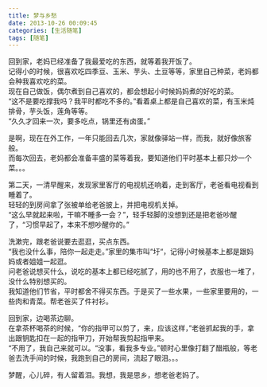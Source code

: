 ```yaml
---
title: 梦与乡愁
date: 2013-10-26 00:09:45
categories: [生活随笔]
tags: [随笔]
---
```


回到家，老妈已经准备了我最爱吃的东西，就等着我开饭了。  
记得小的时候，很喜欢吃四季豆、玉米、芋头、土豆等等，家里自己种菜，老妈都会种我喜欢吃的菜。  
现在自己做饭，偶尔煮到自己喜欢的，都会想起小时候妈妈煮的好吃的菜。  
“这不是要吃撑我吗？我平时都吃不多的。”看着桌上都是自己喜欢的菜，有玉米炖排骨，芋头饭，莲角等等。  
“久久才回来一次，要多吃点，锅里还有卤蛋。”

是啊，现在在外工作，一年只能回去几次，家就像驿站一样，而我，就好像旅客般。  
而每次回去，老妈都会准备丰盛的菜等着我，要知道他们平时基本上都只炒一个菜。。。

第二天，一清早醒来，发现家里客厅的电视机还响着，走到客厅，老爸看电视看到睡着了。  
轻轻的到房间拿了张被单给老爸披上，并把电视机关掉。  
“这么早就起来啦，干嘛不睡多一会？”，轻手轻脚的没想到还是把老爸吵醒了，“习惯早起了，本来不想吵醒你的。”

洗漱完，跟老爸说要去逛逛，买点东西。  
“我也没什么事，陪你一起走走。”家里的集市叫“圩“，记得小时候基本上都是跟妈妈或者姐姐一起逛。  
问老爸说想买什么，说吃的基本上都已经吃腻了，用的也不用了，衣服也一堆了，没什么特别想买的。  
我知道他们节省，平时都舍不得买东西。于是买了一些水果，一些家里要用的，一些肉和青菜。帮老爸买了件衬衫。

回到家，边喝茶边聊。  
在拿茶杯喝茶的时候，“你的指甲可以剪了，来，应该这样，”老爸抓起我的手，拿出跟钥匙扣在一起的指甲刀，开始帮我剪起指甲来。  
“不用了，我自己来就可以。“没事，看我多专业。”顿时心里像打翻了醋瓶般，等老爸去洗手间的时候，我跑到自己的房间，流起了眼泪。。。

梦醒，心儿碎，有人留着泪。我想，我是思乡，想老爸老妈了。